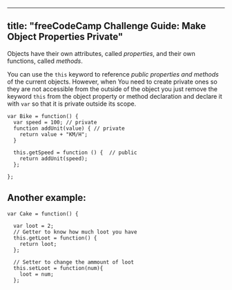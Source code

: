 
---
title: "freeCodeCamp Challenge Guide: Make Object Properties Private"
---

Objects have their own attributes, called _properties_, and their own functions, called _methods_.

You can use the `this` keyword to reference _public properties and methods_ of the current objects. However, when You need to create private ones so they are not accessible from the outside of the object you just remove the keyword `this` from the object property or method declaration and declare it with `var` so that it is private outside its scope.

    var Bike = function() {
      var speed = 100; // private
      function addUnit(value) { // private
        return value + "KM/H";
      }

      this.getSpeed = function () {  // public
        return addUnit(speed);
      };

    };

## Another example:

    var Cake = function() {

      var loot = 2;
      // Getter to know how much loot you have
      this.getLoot = function() {
        return loot;
      };

      // Setter to change the ammount of loot
      this.setLoot = function(num){
        loot = num;
      };
